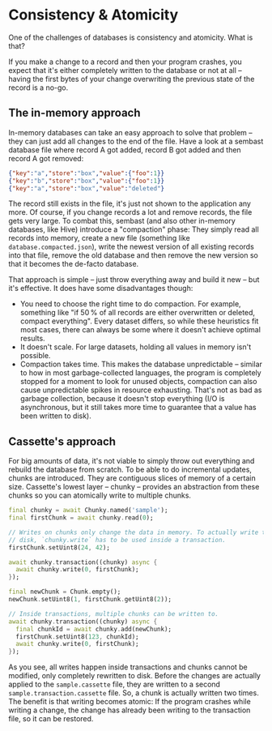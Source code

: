 # Consistency & Atomicity

One of the challenges of databases is consistency and atomicity. What is that?

If you make a change to a record and then your program crashes, you expect that it's either completely written to the database or not at all – having the first bytes of your change overwriting the previous state of the record is a no-go.

## The in-memory approach

In-memory databases can take an easy approach to solve that problem – they can just add all changes to the end of the file. Have a look at a sembast database file where record A got added, record B got added and then record A got removed:

```json
{"key":"a","store":"box","value":{"foo":1}}
{"key":"b","store":"box","value":{"foo":1}}
{"key":"a","store":"box","value":"deleted"}
```

The record still exists in the file, it's just not shown to the application any more.
Of course, if you change records a lot and remove records, the file gets very large.
To combat this, sembast (and also other in-memory databases, like Hive) introduce a "compaction" phase: They simply read all records into memory, create a new file (something like `database.compacted.json`), write the newest version of all existing records into that file, remove the old database and then remove the new version so that it becomes the de-facto database.

That approach is simple – just throw everything away and build it new – but it's effective.
It does have some disadvantages though:

* You need to choose the right time to do compaction. For example, something like "if 50 % of all records are either overwritten or deleted, compact everything". Every dataset differs, so while these heuristics fit most cases, there can always be some where it doesn't achieve optimal results.
* It doesn't scale. For large datasets, holding all values in memory isn't possible.
* Compaction takes time. This makes the database unpredictable – similar to how in most garbage-collected languages, the program is completely stopped for a moment to look for unused objects, compaction can also cause unpredictable spikes in resource exhausting. That's not as bad as garbage collection, because it doesn't stop everything (I/O is asynchronous, but it still takes more time to guarantee that a value has been written to disk).

## Cassette's approach

For big amounts of data, it's not viable to simply throw out everything and rebuild the database from scratch.
To be able to do incremental updates, chunks are introduced. They are contiguous slices of memory of a certain size.
Cassette's lowest layer – chunky – provides an abstraction from these chunks so you can atomically write to multiple chunks.

```dart
final chunky = await Chunky.named('sample');
final firstChunk = await chunky.read(0);

// Writes on chunks only change the data in memory. To actually write them to
// disk, `chunky.write` has to be used inside a transaction.
firstChunk.setUint8(24, 42);

await chunky.transaction((chunky) async {
  await chunky.write(0, firstChunk);
});

final newChunk = Chunk.empty();
newChunk.setUint8(1, firstChunk.getUint8(2));

// Inside transactions, multiple chunks can be written to.
await chunky.transaction((chunky) async {
  final chunkId = await chunky.add(newChunk);
  firstChunk.setUint8(123, chunkId);
  await chunky.write(0, firstChunk);
});
```

As you see, all writes happen inside transactions and chunks cannot be modified, only completely rewritten to disk.
Before the changes are actually applied to the `sample.cassette` file, they are written to a second `sample.transaction.cassette` file.
So, a chunk is actually written two times. The benefit is that writing becomes atomic: If the program crashes while writing a change, the change has already been writing to the transaction file, so it can be restored.
